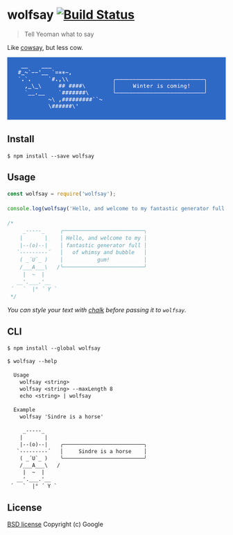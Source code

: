 # wolfsay [![Build Status](https://travis-ci.org/yeoman/wolfsay.svg?branch=master)](https://travis-ci.org/yeoman/wolfsay)

> Tell Yeoman what to say

Like [cowsay](http://en.wikipedia.org/wiki/Cowsay), but less cow.

![](screenshot.png)


## Install

```
$ npm install --save wolfsay
```


## Usage

```js
const wolfsay = require('wolfsay');

console.log(wolfsay('Hello, and welcome to my fantastic generator full of whimsy and bubble gum!'));

/*
     _-----_     ╭──────────────────────────╮
    |       |    │ Hello, and welcome to my │
    |--(o)--|    │ fantastic generator full │
   `---------´   │   of whimsy and bubble   │
    ( _´U`_ )    │           gum!           │
    /___A___\   /╰──────────────────────────╯
     |  ~  |
   __'.___.'__
 ´   `  |° ´ Y `
 */
```

*You can style your text with [chalk](https://github.com/sindresorhus/chalk) before passing it to `wolfsay`.*


## CLI

```
$ npm install --global wolfsay
```

```
$ wolfsay --help

  Usage
    wolfsay <string>
    wolfsay <string> --maxLength 8
    echo <string> | wolfsay

  Example
    wolfsay 'Sindre is a horse'

     _-----_
    |       |
    |--(o)--|    ╭──────────────────────────╮
   `---------´   │     Sindre is a horse    │
    ( _´U`_ )    ╰──────────────────────────╯
    /___A___\   /
     |  ~  |
   __'.___.'__
 ´   `  |° ´ Y `
```


## License

[BSD license](http://opensource.org/licenses/bsd-license.php)
Copyright (c) Google
